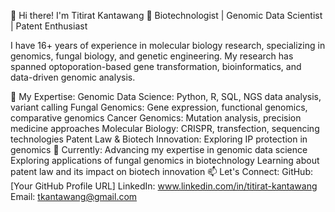 👋 Hi there! I'm Titirat Kantawang
🔬 Biotechnologist | Genomic Data Scientist | Patent Enthusiast

I have 16+ years of experience in molecular biology research, specializing in genomics, fungal biology, and genetic engineering. My research has spanned optoporation-based gene transformation, bioinformatics, and data-driven genomic analysis.

🧬 My Expertise:
Genomic Data Science: Python, R, SQL, NGS data analysis, variant calling
Fungal Genomics: Gene expression, functional genomics, comparative genomics
Cancer Genomics: Mutation analysis, precision medicine approaches
Molecular Biology: CRISPR, transfection, sequencing technologies
Patent Law & Biotech Innovation: Exploring IP protection in genomics
🚀 Currently:
Advancing my expertise in genomic data science
Exploring applications of fungal genomics in biotechnology
Learning about patent law and its impact on biotech innovation
📫 Let's Connect:
GitHub: [Your GitHub Profile URL]
LinkedIn: www.linkedin.com/in/titirat-kantawang
Email: tkantawang@gmail.com

<!---
tkantawang/tkantawang is a ✨ special ✨ repository because its `README.md` (this file) appears on your GitHub profile.
You can click the Preview link to take a look at your changes.
--->
